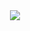 <div align="center">
  <img src="https://media.discordapp.net/attachments/884267448910635148/1094482246506926092/Group_246.png">
</div>
